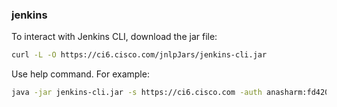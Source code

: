 ### jenkins

To interact with Jenkins CLI, download the jar file:

```bash
curl -L -O https://ci6.cisco.com/jnlpJars/jenkins-cli.jar
```

Use help command. For example:

```bash
java -jar jenkins-cli.jar -s https://ci6.cisco.com -auth anasharm:fd42059e120bf3de8d1d61894580a774 help console
```

